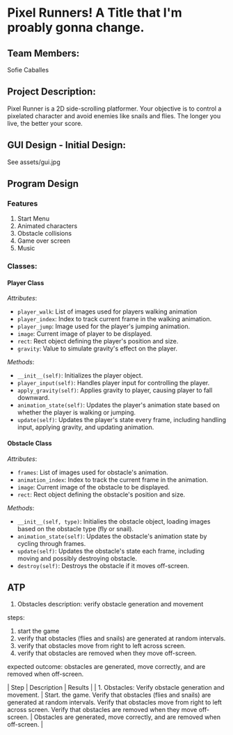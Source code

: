 # Pixel Runners! A Title that I'm proably gonna change. 

## Team Members: 
Sofie Caballes 

## Project Description: 
Pixel Runner is a 2D side-scrolling platformer. Your objective is to control a pixelated character and avoid enemies like snails and flies. The longer you live, the better your score. 

## GUI Design - Initial Design:
See assets/gui.jpg 

## Program Design

### Features 
1. Start Menu
2. Animated characters
3. Obstacle collisions 
4. Game over screen 
5. Music 

### Classes: 
#### Player Class 
*Attributes*: 
- `player_walk`: List of images used for players walking animation 
- `player_index`: Index to track current frame in the walking animation. 
- `player_jump`: Image used for the player's jumping animation. 
- `image`: Current image of player to be displayed. 
- `rect`: Rect object defining the player's position and size. 
- `gravity`: Value to simulate gravity's effect on the player. 

*Methods*: 
- `__init__(self)`: Initializes the player object. 
- `player_input(self)`: Handles player input for controlling the player. 
- `apply_gravity(self)`: Applies gravity to player, causing player to fall downward. 
- `animation_state(self)`: Updates the player's animation state based on whether the player is walking or jumping. 
- `update(self)`: Updates the player's state every frame, including handling input, applying gravity, and updating animation. 

#### Obstacle Class 
*Attributes*: 
- `frames`: List of images used for obstacle's animation.
- `animation_index`: Index to track the current frame in the animation. 
- `image`: Current image of the obstacle to be displayed. 
- `rect`: Rect object defining the obstacle's position and size. 

*Methods*: 
- `__init__(self, type)`: Initialies the obstacle object, loading images based on the obstacle type (fly or snail). 
- `animation_state(self)`: Updates the obstacle's animation state by cycling through frames. 
- `update(self)`: Updates the obstacle's state each frame, including moving and possibly destroying obstacle. 
- `destroy(self)`: Destroys the obstacle if it moves off-screen. 

## ATP 

1. Obstacles 
description: 
verify obstacle generation and movement 

steps: 
1. start the game 
2. verify that obstacles (flies and snails) are generated at random intervals. 
3. verify that obstacles move from right to left across screen. 
4. verify that obstacles are removed when they move off-screen. 

expected outcome: 
obstacles are generated, move correctly, and are removed when off-screen. 

<!-- 2. Player Movement 

description: 
verify the player's jump works as expected. 

steps: 
1. start the game 
2. press space to make the player jump 
3. verify the player jumps. 
4. let the player fall. 
5. verify the player falls due to gravity. 

expected outcome: 
the player responds to gravity and jumps correctly when the space key is pressed.  -->

<!-- 4. Collision Detection 
description: 
verify collision detection between the player and obstacles. 

steps: 
1. start the game. 
2. allow the player to collide with an obstacle. 
3. verify the game ends upon collision. 

expected outcome: collisions are detected correctly, ending the game.  -->

<!-- 5. Score Display 
description: 
verify score calculation and display. 

steps: 
1. start the game 
2. verify the score is calculate based on elapsed time since the game started. 
3. verify the score is displayed at the top center of the screen during gameplay. 

expected outcome: 
the score is calculated and displayed correctly.  -->

<!-- 6. Game Over Screen 
description: 
verify the game over screen display. 

steps: 
1. Start the game. 
2. Play until the player collides with an obstacle. 
3. Verify the game over screen displays the player's final score. 
4. Verify the game over message is shown with the option to restart the game by pressing the space key. 

expected outcome: 
The game over screen displays correctly with the final score and restart option. ('Press space') -->



| Step | Description | Results | 
| 1. Obstacles: Verify obstacle generation and movement. | Start. the game. Verify that obstacles (flies and snails) are generated at random intervals. Verify that obstacles move from right to left across screen. Verify that obstacles are removed when they move off-screen.  | Obstacles are generated, move correctly, and are removed when off-screen. | 